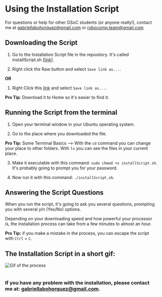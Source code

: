# Using the Installation Script

For questions or help for other GSoC students (or anyone really!), contact me at gabriellabohorquez@gmail.com or robocomp.team@gmail.com  

## Downloading the Script

1. Go to the Installation Script file in the repository. It's called installScript.sh [[link](https://github.com/mariabohorquez/robocomp/blob/highlyunstable/installScript.sh)].

1. Right click the Raw button and select `Save link as...`.

**OR**

1. Right Click this [link](https://github.com/mariabohorquez/robocomp/raw/highlyunstable/installScript.sh) and select `Save link as...`.

**Pro Tip**: Download it to Home so it's easier to find it.

## Running the Script from the terminal

1. Open your terminal window in your Ubuntu operating system.

1. Go to the place where you downloaded the file. 

**Pro Tip:** Some Terminal Basics --> With the `cd` command you can change your place to other folders. With `ls` you can see the files in your current place.

3. Make it executable with this command: `sudo chmod +x installScript.sh`. It's probably going to prompt you for your password.

4. Now run it with this command: `./installScript.sh`.

## Answering the Script Questions

When you run the script, it's going to ask you several questions, prompting you with several y/n (Yes/No) options.

Depending on your downloading speed and how powerful your processor is, the installation process can take from a few minutes to almost an hour. 

**Pro Tip:** if you make a mistake in the process, you can escape the script with `Ctrl` + `C`. 

## The Installation Script in a short gif:

![Gif of the process](https://media.giphy.com/media/443jBBDpRyGRhbPrZ5/giphy.gif)

#
#
#
### If you have any problem with the installation, please contact me at: gabriellabohorquez@gmail.com.
